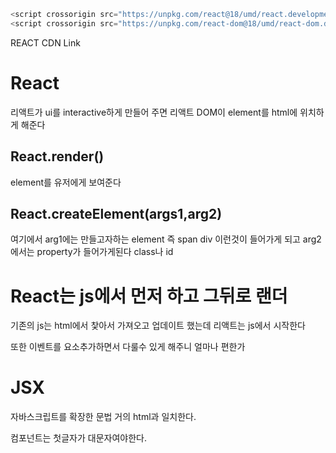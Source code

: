

```js
<script crossorigin src="https://unpkg.com/react@18/umd/react.development.js"></script>
<script crossorigin src="https://unpkg.com/react-dom@18/umd/react-dom.development.js"></script>
```

REACT CDN Link 

# React 

리액트가 ui를 interactive하게 만들어 주면 리액트 DOM이 element를 html에 위치하게 해준다

## React.render()

element를 유저에게 보여준다 

## React.createElement(args1,arg2)

여기에서 arg1에는 만들고자하는 element 즉 span div 이런것이 들어가게 되고 
arg2에서는 property가 들어가게된다 class나 id


# React는 js에서 먼저 하고 그뒤로 랜더 

기존의 js는 html에서 찿아서 가져오고 업데이트 했는데 
리액트는 js에서 시작한다

또한 이벤트를 요소추가하면서 다룰수 있게 해주니 얼마나 편한가 

# JSX 

자바스크립트를 확장한 문법 거의 html과 일치한다.

컴포넌트는 첫글자가 대문자여야한다.

